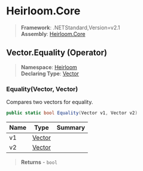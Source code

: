 # Heirloom.Core

> **Framework**: .NETStandard,Version=v2.1  
> **Assembly**: [Heirloom.Core][0]

## Vector.Equality (Operator)

> **Namespace**: [Heirloom][0]  
> **Declaring Type**: [Vector][1]

### Equality(Vector, Vector)

Compares two vectors for equality.

```cs
public static bool Equality(Vector v1, Vector v2)
```

| Name | Type        | Summary |
|------|-------------|---------|
| v1   | [Vector][1] |         |
| v2   | [Vector][1] |         |

> **Returns** - `bool`

[0]: ../../../Heirloom.Core.md
[1]: ../Vector.md
